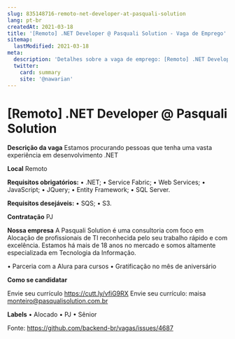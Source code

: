 ```yaml
---
slug: 835148716-remoto-net-developer-at-pasquali-solution
lang: pt-br
createdAt: 2021-03-18
title: '[Remoto] .NET Developer @ Pasquali Solution - Vaga de Emprego'
sitemap:
  lastModified: 2021-03-18
meta:
  description: 'Detalhes sobre a vaga de emprego: [Remoto] .NET Developer @ Pasquali Solution'
  twitter:
    card: summary
    site: '@nawarian'
---
```


# [Remoto] .NET Developer @ Pasquali Solution

**Descrição da vaga**
Estamos procurando pessoas que tenha uma vasta experiência em desenvolvimento .NET

**Local**
Remoto

**Requisitos obrigatórios:**
•	 .NET;
•	Service Fabric;
•	Web Services;
•	JavaScript;
•	JQuery;
•	Entity Framework;
•	SQL Server.

**Requisitos desejáveis:**
•	SQS;
•	S3.

**Contratação**
PJ

**Nossa empresa**
A Pasquali Solution é uma consultoria com foco em Alocação de profissionais de TI reconhecida pelo seu trabalho rápido e com excelência.
Estamos há mais de 18 anos no mercado e somos altamente especializada em Tecnologia da Informação.


•	Parceria com a Alura para cursos
•	Gratificação no mês de aniversário

**Como se candidatar**

Envie seu currículo https://cutt.ly/vfiG9RX
Envie seu currículo: maisa monteiro@pasqualisolution.com.br

**Labels**
•	Alocado
•	PJ
•	Sênior





Fonte: https://github.com/backend-br/vagas/issues/4687